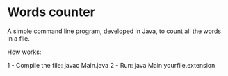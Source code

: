 # Words counter

A simple command line program, developed in Java, to count all the words in a file.

How works:

1 - Compile the file: javac Main.java
2 - Run: java Main yourfile.extension